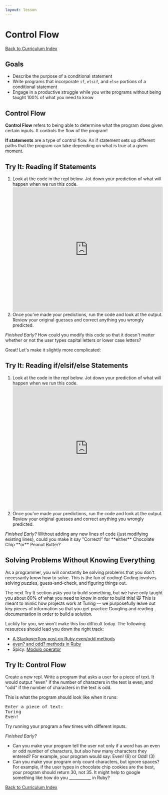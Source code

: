 ```yaml
---
layout: lesson
---
```


# Control Flow

<a href="../">Back to Curriculum Index</a>

## Goals

- Describe the purpose of a conditional statement
- Write programs that incorporate `if`, `elsif`, and `else` portions of a conditional statement
- Engage in a productive struggle while you write programs without being taught 100% of what you need to know

## Control Flow

**Control Flow** refers to being able to determine what the program does given certain inputs. It controls the flow of the program!

**If statements** are a type of control flow. An if statement sets up different paths that the program can take depending on what is true at a given moment.

<div class="try-it-new">
  <h2>Try It: Reading if Statements</h2>
  <ol>
    <li>Look at the code in the repl below. Jot down your prediction of what will happen when we run this code.</li>
    <iframe height="400px" width="100%" src="https://repl.it/@turingtrycoding/controlflowbasic?lite=true" scrolling="no" frameborder="no" allowtransparency="true" allowfullscreen="true" sandbox="allow-forms allow-pointer-lock allow-popups allow-same-origin allow-scripts allow-modals"></iframe>
    <li>Once you've made your predictions, run the code and look at the output. Review your original guesses and correct anything you wrongly predicted.</li>
  </ol>
  <p><em>Finished Early?</em> How could you modify this code so that it doesn't matter whether or not the user types capital letters or lower case letters?</p>
</div>

Great! Let's make it slightly more complicated:

<div class="try-it-new">
  <h2>Try It: Reading if/elsif/else Statements</h2>
  <ol>
    <li>Look at the code in the repl below. Jot down your prediction of what will happen when we run this code.</li>
    <iframe height="400px" width="100%" src="https://repl.it/@turingtrycoding/controlflowifelsif?lite=true" scrolling="no" frameborder="no" allowtransparency="true" allowfullscreen="true" sandbox="allow-forms allow-pointer-lock allow-popups allow-same-origin allow-scripts allow-modals"></iframe>
    <li>Once you've made your predictions, run the code and look at the output. Review your original guesses and correct anything you wrongly predicted.</li>
  </ol>
  <p><em>Finished Early?</em> Without adding any new lines of code (just modifying existing lines), could you make it say "Correct!" for **either** Chocolate Chip **or** Peanut Butter?</p>
</div>

## Solving Problems Without Knowing Everything

As a programmer, you will constantly be solving problems that you don't necessarily know how to solve. This is the fun of coding! Coding involves solving puzzles, guess-and-check, and figuring things out.

The next Try It section asks you to build something, but we have only taught you about 80% of what you need to know in order to build this! 🙀 This is meant to mimic how projects work at Turing -- we purposefully leave out key pieces of information so that you get practice Googling and reading documentation in order to build a solution.

Luckily for you, we won't make this _too_ difficult today. The following resources should lead you down the right track:

- <a href="https://stackoverflow.com/questions/22640570/i-have-a-simple-odd-or-even-test-in-ruby-but-its-not-working" target="blank">A Stackoverflow post on Ruby even/odd methods</a>
- <a href="https://riptutorial.com/ruby/example/16995/even-and-odd-numbers" target="blank">even? and odd? methods in Ruby</a>
- Spicy: <a href="https://stackoverflow.com/questions/3517238/what-does-the-operator-do-in-ruby-in-n-2" target="blank">Modulo operator</a>

<div class="try-it-new">
  <h2>Try It: Control Flow</h2>
  <p>Create a new repl. Write a program that asks a user for a piece of text. It would output "even" if the number of characters in the text is even, and "odd" if the number of characters in the text is odd.</p>
  <p>This is what the program should look like when it runs:</p>
  <pre>Enter a piece of text:
Turing
Even!</pre>
<p>Try running your program a few times with different inputs.</p>
  <p><em>Finished Early?</em></p>
  <ul>
    <li>Can you make your program tell the user not only if a word has an even or odd number of characters, but also how many characters they entered? For example, your program would say: Even! (6) or Odd! (3)</li>
    <li>Can you make your program only count characters, but ignore spaces? For example, if the user types in chocolate chip cookies are the best, your program should return 30, not 35. It might help to google something like how do you ___________ in Ruby?</li>
  </ul>
</div>

<a href="../">Back to Curriculum Index</a>

